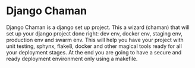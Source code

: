 # Django Chaman
Django Chaman is a django set up project. This a wizard (chaman) that will set up your django project done right: dev env, docker env, staging env, production env and swarm env. This will help you have your project with unit testing, sphynx, flake8,  docker and other magical tools ready for all your deployment stages. At the end you are going to have a secure and ready deployment environment only using a makefile.
